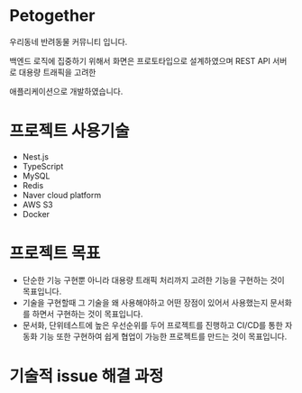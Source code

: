 # Petogether
우리동네 반려동물 커뮤니티 입니다.

백엔드 로직에 집중하기 위해서 화면은 프로토타입으로 설계하였으며 REST API 서버로 대용량 트래픽을 고려한

애플리케이션으로 개발하였습니다.

# 프로젝트 사용기술

- Nest.js
- TypeScript
- MySQL
- Redis
- Naver cloud platform
- AWS S3
- Docker

# 프로젝트 목표

- 단순한 기능 구현뿐 아니라 대용량 트래픽 처리까지 고려한 기능을 구현하는 것이 목표입니다.
- 기술을 구현할때 그 기술을 왜 사용해야하고 어떤 장점이 있어서 사용했는지 문서화를 하면서 구현하는 것이 목표입니다.
- 문서화, 단위테스트에 높은 우선순위를 두어 프로젝트를 진행하고 CI/CD를 통한 자동화 기능 또한 구현하여 쉽게 협업이 가능한 프로젝트를 만드는 것이 목표입니다.

# 기술적 issue 해결 과정
